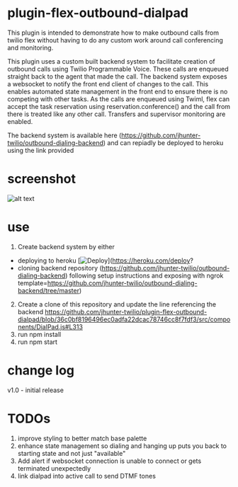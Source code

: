 # plugin-flex-outbound-dialpad

This plugin is intended to demonstrate how to make outbound calls from twilio flex without having to do any custom work around call conferencing and monitoring.

This plugin uses a custom built backend system to facilitate creation of outbound calls using Twilio Programmable Voice. These calls are enqueued straight back to the agent that made the call.  The backend system exposes a websocket to notify the front end client of changes to the call.  This enables automated state management in the front end to ensure there is no competing with other tasks.  As the calls are enqueued using Twiml, flex can accept the task reservation using reservation.conference() and the call from there is treated like any other call.  Transfers and supervisor monitoring are enabled.

The backend system is available here (https://github.com/jhunter-twilio/outbound-dialing-backend) and can repiadly be deployed to heroku using the link provided 



# screenshot
![alt text](https://raw.githubusercontent.com/jhunter-twilio/plugin-flex-outbound-dialpad/master/screenshot/dialpad.png)

# use

1. Create backend system by either 
  - deploying to heroku [![Deploy](https://www.herokucdn.com/deploy/button.svg)](https://heroku.com/deploy?
  - cloning backend repository (https://github.com/jhunter-twilio/outbound-dialing-backend) following setup instructions and exposing with ngrok
 template=https://github.com/jhunter-twilio/outbound-dialing-backend/tree/master)
2. Create a clone of this repository and update the line referencing the backend https://github.com/jhunter-twilio/plugin-flex-outbound-dialpad/blob/36c0bf8196496ec0adfa22dcac78746cc8f7fdf3/src/components/DialPad.js#L313
3. run npm install
4. run npm start

# change log
v1.0 - initial release

# TODOs
1. improve styling to better match base palette
2. enhance state management so dialing and hanging up puts you back to starting state and not just "available"
3. Add alert if websocket connection is unable to connect or gets terminated unexpectedly
4. link dialpad into active call to send DTMF tones
